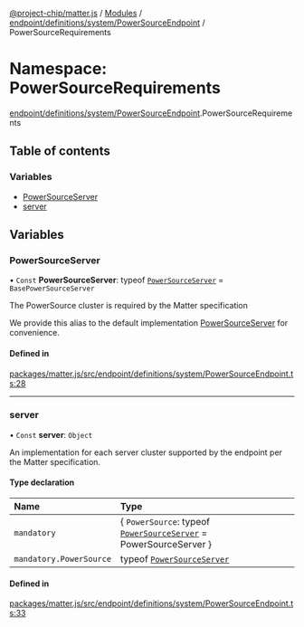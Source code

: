 [@project-chip/matter.js](../README.md) / [Modules](../modules.md) / [endpoint/definitions/system/PowerSourceEndpoint](endpoint_definitions_system_PowerSourceEndpoint.md) / PowerSourceRequirements

# Namespace: PowerSourceRequirements

[endpoint/definitions/system/PowerSourceEndpoint](endpoint_definitions_system_PowerSourceEndpoint.md).PowerSourceRequirements

## Table of contents

### Variables

- [PowerSourceServer](endpoint_definitions_system_PowerSourceEndpoint.PowerSourceRequirements.md#powersourceserver)
- [server](endpoint_definitions_system_PowerSourceEndpoint.PowerSourceRequirements.md#server)

## Variables

### PowerSourceServer

• `Const` **PowerSourceServer**: typeof [`PowerSourceServer`](../classes/behavior_definitions_power_source_export.PowerSourceServer.md) = `BasePowerSourceServer`

The PowerSource cluster is required by the Matter specification

We provide this alias to the default implementation [PowerSourceServer](endpoint_definitions_system_PowerSourceEndpoint.PowerSourceRequirements.md#powersourceserver) for convenience.

#### Defined in

[packages/matter.js/src/endpoint/definitions/system/PowerSourceEndpoint.ts:28](https://github.com/project-chip/matter.js/blob/0c058ae17fdba4c0b89b8b13c309011d51782299/packages/matter.js/src/endpoint/definitions/system/PowerSourceEndpoint.ts#L28)

___

### server

• `Const` **server**: `Object`

An implementation for each server cluster supported by the endpoint per the Matter specification.

#### Type declaration

| Name | Type |
| :------ | :------ |
| `mandatory` | \{ `PowerSource`: typeof [`PowerSourceServer`](../classes/behavior_definitions_power_source_export.PowerSourceServer.md) = PowerSourceServer } |
| `mandatory.PowerSource` | typeof [`PowerSourceServer`](../classes/behavior_definitions_power_source_export.PowerSourceServer.md) |

#### Defined in

[packages/matter.js/src/endpoint/definitions/system/PowerSourceEndpoint.ts:33](https://github.com/project-chip/matter.js/blob/0c058ae17fdba4c0b89b8b13c309011d51782299/packages/matter.js/src/endpoint/definitions/system/PowerSourceEndpoint.ts#L33)
